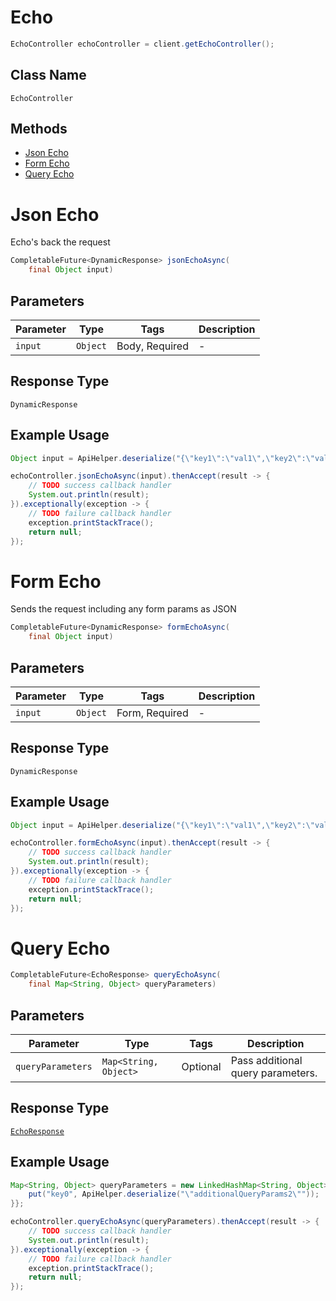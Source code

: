 # Echo

```java
EchoController echoController = client.getEchoController();
```

## Class Name

`EchoController`

## Methods

* [Json Echo](../../doc/controllers/echo.md#json-echo)
* [Form Echo](../../doc/controllers/echo.md#form-echo)
* [Query Echo](../../doc/controllers/echo.md#query-echo)


# Json Echo

Echo's back the request

```java
CompletableFuture<DynamicResponse> jsonEchoAsync(
    final Object input)
```

## Parameters

| Parameter | Type | Tags | Description |
|  --- | --- | --- | --- |
| `input` | `Object` | Body, Required | - |

## Response Type

`DynamicResponse`

## Example Usage

```java
Object input = ApiHelper.deserialize("{\"key1\":\"val1\",\"key2\":\"val2\"}");

echoController.jsonEchoAsync(input).thenAccept(result -> {
    // TODO success callback handler
    System.out.println(result);
}).exceptionally(exception -> {
    // TODO failure callback handler
    exception.printStackTrace();
    return null;
});
```


# Form Echo

Sends the request including any form params as JSON

```java
CompletableFuture<DynamicResponse> formEchoAsync(
    final Object input)
```

## Parameters

| Parameter | Type | Tags | Description |
|  --- | --- | --- | --- |
| `input` | `Object` | Form, Required | - |

## Response Type

`DynamicResponse`

## Example Usage

```java
Object input = ApiHelper.deserialize("{\"key1\":\"val1\",\"key2\":\"val2\"}");

echoController.formEchoAsync(input).thenAccept(result -> {
    // TODO success callback handler
    System.out.println(result);
}).exceptionally(exception -> {
    // TODO failure callback handler
    exception.printStackTrace();
    return null;
});
```


# Query Echo

```java
CompletableFuture<EchoResponse> queryEchoAsync(
    final Map<String, Object> queryParameters)
```

## Parameters

| Parameter | Type | Tags | Description |
|  --- | --- | --- | --- |
| `queryParameters` | `Map<String, Object>` | Optional | Pass additional query parameters. |

## Response Type

[`EchoResponse`](../../doc/models/echo-response.md)

## Example Usage

```java
Map<String, Object> queryParameters = new LinkedHashMap<String, Object>() {{
    put("key0", ApiHelper.deserialize("\"additionalQueryParams2\""));
}};

echoController.queryEchoAsync(queryParameters).thenAccept(result -> {
    // TODO success callback handler
    System.out.println(result);
}).exceptionally(exception -> {
    // TODO failure callback handler
    exception.printStackTrace();
    return null;
});
```

